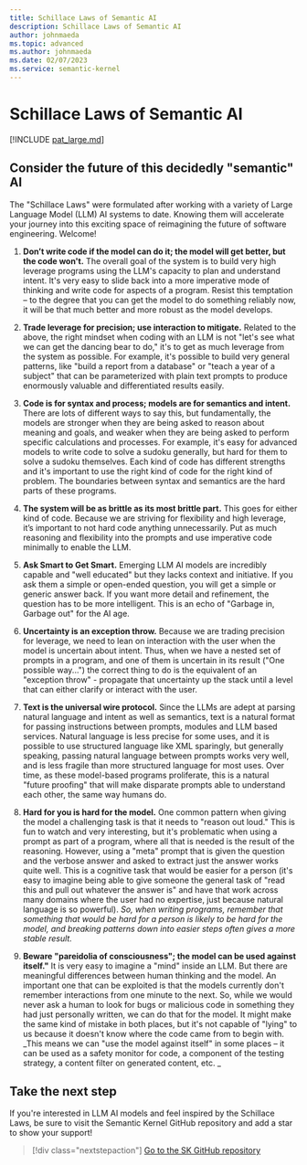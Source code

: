 ```yaml
---
title: Schillace Laws of Semantic AI
description: Schillace Laws of Semantic AI
author: johnmaeda
ms.topic: advanced
ms.author: johnmaeda
ms.date: 02/07/2023
ms.service: semantic-kernel
---
```

# Schillace Laws of Semantic AI
[!INCLUDE [pat_large.md](../includes/pat_small.md)]

## Consider the future of this decidedly "semantic" AI

The "Schillace Laws" were formulated after working with a variety of Large Language Model (LLM) AI systems to date. Knowing them will accelerate your journey into this exciting space of reimagining the future of software engineering. Welcome!

1. **Don’t write code if the model can do it; the model will get better, but the code won't.** The overall goal of the system is to build very high leverage programs using the LLM's capacity to plan and understand intent. It's very easy to slide back into a more imperative mode of thinking and write code for aspects of a program. Resist this temptation – to the degree that you can get the model to do something reliably now, it will be that much better and more robust as the model develops.  

2. **Trade leverage for precision; use interaction to mitigate.** Related to the above, the right mindset when coding with an LLM is not "let's see what we can get the dancing bear to do," it's to get as much leverage from the system as possible. For example, it's possible to build very general patterns, like "build a report from a database" or "teach a year of a subject" that can be parameterized with plain text prompts to produce enormously valuable and differentiated results easily.  

3. **Code is for syntax and process; models are for semantics and intent.** There are lots of different ways to say this, but fundamentally, the models are stronger when they are being asked to reason about meaning and goals, and weaker when they are being asked to perform specific calculations and processes. For example, it's easy for advanced models to write code to solve a sudoku generally, but hard for them to solve a sudoku themselves. Each kind of code has different strengths and it's important to use the right kind of code for the right kind of problem. The boundaries between syntax and semantics are the hard parts of these programs.  

4. **The system will be as brittle as its most brittle part.** This goes for either kind of code. Because we are striving for flexibility and high leverage, it’s important to not hard code anything unnecessarily. Put as much reasoning and flexibility into the prompts and use imperative code minimally to enable the LLM.

5. **Ask Smart to Get Smart.** Emerging LLM AI models are incredibly capable and "well educated" but they lacks context and initiative. If you ask them a simple or open-ended question, you will get a simple or generic answer back. If you want more detail and refinement, the question has to be more intelligent. This is an echo of "Garbage in, Garbage out" for the AI age.  

6. **Uncertainty is an exception throw.** Because we are trading precision for leverage, we need to lean on interaction with the user when the model is uncertain about intent. Thus, when we have a nested set of prompts in a program, and one of them is uncertain in its result ("One possible way...") the correct thing to do is the equivalent of an "exception throw" - propagate that uncertainty up the stack until a level that can either clarify or interact with the user.  

7. **Text is the universal wire protocol.** Since the LLMs are adept at parsing natural language and intent as well as semantics, text is a natural format for passing instructions between prompts, modules and LLM based services. Natural language is less precise for some uses, and it is possible to use structured language like XML sparingly, but generally speaking, passing natural language between prompts works very well, and is less fragile than more structured language for most uses. Over time, as these model-based programs proliferate, this is a natural "future proofing" that will make disparate prompts able to understand each other, the same way humans do.  

8. **Hard for you is hard for the model.** One common pattern when giving the model a challenging task is that it needs to "reason out loud." This is fun to watch and very interesting, but it's problematic when using a prompt as part of a program, where all that is needed is the result of the reasoning. However, using a "meta" prompt that is given the question and the verbose answer and asked to extract just the answer works quite well. This is a cognitive task that would be easier for a person (it's easy to imagine being able to give someone the general task of "read this and pull out whatever the answer is" and have that work across many domains where the user had no expertise, just because natural language is so powerful). _So, when writing programs, remember that something that would be hard for a person is likely to be hard for the model, and breaking patterns down into easier steps often gives a more stable result._

9. **​​​​​​​Beware "pareidolia of consciousness"; the model can be used against itself."** It is very easy to imagine a "mind" inside an LLM. But there are meaningful differences between human thinking and the model. An important one that can be exploited is that the models currently don't remember interactions from one minute to the next. So, while we would never ask a human to look for bugs or malicious code in something they had just personally written, we can do that for the model. It might make the same kind of mistake in both places, but it's not capable of "lying" to us because it doesn't know where the code came from to begin with.  ​​​​​​_This means we can "use the model against itself" in some places – it can be used as a safety monitor for code, a component of the testing strategy, a content filter on generated content, etc. _

## Take the next step

If you're interested in LLM AI models and feel inspired by the Schillace Laws, be sure to visit the Semantic Kernel GitHub repository and add a star to show your support!

> [!div class="nextstepaction"]
> [Go to the SK GitHub repository](https://github.com/microsoft/semantic-kernel)

